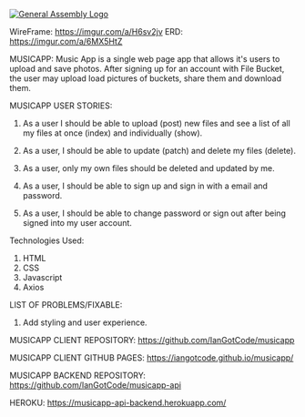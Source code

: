 [![General Assembly Logo](https://camo.githubusercontent.com/1a91b05b8f4d44b5bbfb83abac2b0996d8e26c92/687474703a2f2f692e696d6775722e636f6d2f6b6538555354712e706e67)](https://generalassemb.ly/education/web-development-immersive)

WireFrame: https://imgur.com/a/H6sv2jv
ERD: https://imgur.com/a/6MX5HtZ

MUSICAPP:
Music App is a single web page app that allows it's users to upload and save photos. After signing up for an account with File Bucket, the user may upload load pictures of buckets, share them and download them.


MUSICAPP USER STORIES:

1. As a user I should be able to upload (post) new files and see a list of all my files at once (index) and individually (show).

2. As a user, I should be able to update (patch) and delete my files (delete).

3. As a user, only my own files should be deleted and updated by me.

4. As a user, I should be able to sign up and sign in with a email and password.

5. As a user, I should be able to change password or sign out after being signed into my user account.

Technologies Used: 
1. HTML
2. CSS
4. Javascript
5. Axios

LIST OF PROBLEMS/FIXABLE:
1. Add styling and user experience.

MUSICAPP CLIENT REPOSITORY:
https://github.com/IanGotCode/musicapp

MUSICAPP CLIENT GITHUB PAGES:
https://iangotcode.github.io/musicapp/

MUSICAPP BACKEND REPOSITORY:
https://github.com/IanGotCode/musicapp-api

HEROKU:
https://musicapp-api-backend.herokuapp.com/
